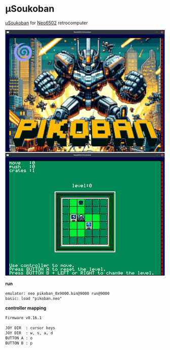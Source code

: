 # µSoukoban
[µSoukoban](https://www.onlinespiele-sammlung.de/sokoban/sokobangames/robsy/) for [Neo6502](https://www.neo6502.com/) retrocomputer

![](gfx/emulator_title.png)
![](gfx/emulator_ingame.png)

__run__
```
emulator: neo pikoban_0x9000.bin@9000 run@9000
basic: load "pikoban.neo"
```
__controller mapping__
```
Firmware v0.16.1

JOY DIR  : cursor keys
JOY DIR  : w, s, a, d
BUTTON A : o
BUTTON B : p
```
